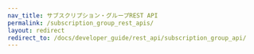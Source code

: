 ```yaml
---
nav_title: サブスクリプション・グループREST API
permalink: /subscription_group_rest_apis/
layout: redirect
redirect_to: /docs/developer_guide/rest_api/subscription_group_api/
---
```

